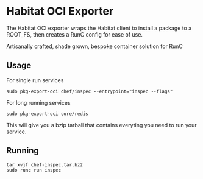 # Habitat OCI Exporter

The Habitat OCI exporter wraps the Habitat client to install a package to a ROOT_FS, then creates a RunC config for ease of use.

Artisanally crafted, shade grown, bespoke container solution for RunC

## Usage

For single run services
```
sudo pkg-export-oci chef/inspec --entrypoint="inspec --flags"
```

For long running services
```
sudo pkg-export-oci core/redis
```

This will give you a bzip tarball that contains everyting you need to run your service.

## Running

```
tar xvjf chef-inspec.tar.bz2
sudo runc run inspec
```
